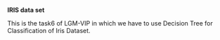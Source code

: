 **IRIS data set**

This is the task6 of LGM-VIP in which we have to use Decision Tree for Classification of Iris Dataset.

